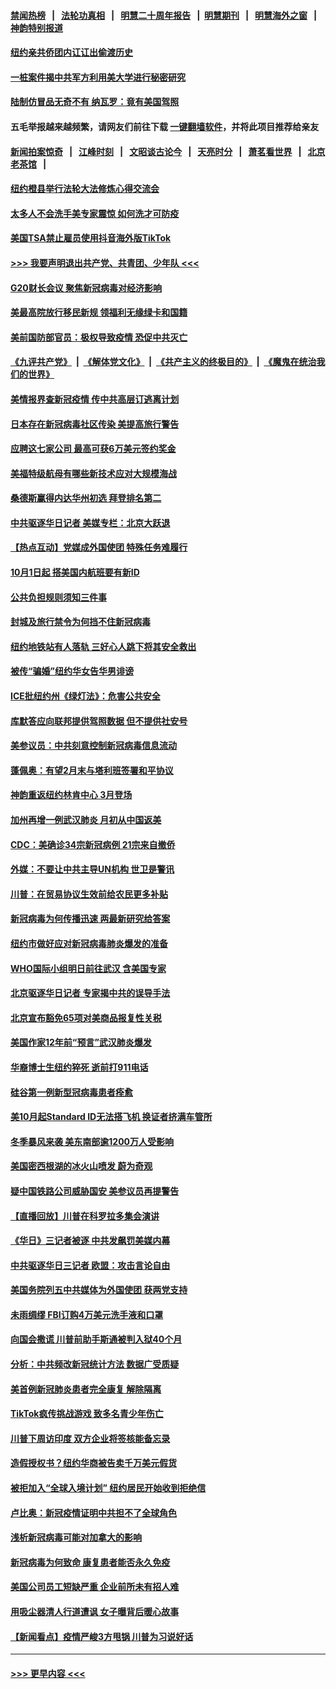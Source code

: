 #### [禁闻热榜](热点新闻.md?=0)  &nbsp;&nbsp;|&nbsp;&nbsp; [法轮功真相](https://github.com/gfw-breaker/truth/blob/master/README.md?=0) &nbsp;&nbsp;|&nbsp;&nbsp; [明慧二十周年报告](https://github.com/gfw-breaker/mh-reports/blob/master/README.md?=0) &nbsp;&nbsp;|&nbsp;&nbsp;[明慧期刊](https://github.com/gfw-breaker/mh-qikan) &nbsp;&nbsp;|&nbsp;&nbsp; [明慧海外之窗](https://github.com/gfw-breaker/mh-news/blob/master/README.md?=0) &nbsp;&nbsp;|&nbsp;&nbsp; [神韵特别报道](https://github.com/gfw-breaker/mh-news/blob/master/shenyun.md?=0)
#### [纽约亲共侨团内讧讧出偷渡历史](../pages/nsc412/n11891235.md?t=02241531) 
#### [一桩案件揭中共军方利用美大学进行秘密研究](../pages/nsc412/n11891206.md?t=02241531) 
#### [陆制仿冒品无奇不有 纳瓦罗：竟有美国驾照](../pages/nsc412/n11890953.md?t=02241531) 
#### 五毛举报越来越频繁，请网友们前往下载 [一键翻墙软件](https://github.com/gfw-breaker/ssr-accounts)，并将此项目推荐给亲友
#### [新闻拍案惊奇](https://github.com/gfw-breaker/banned-news/blob/master/pages/link4.md) &nbsp;&nbsp;|&nbsp;&nbsp; [江峰时刻](https://github.com/gfw-breaker/banned-news/blob/master/pages/link4.md) &nbsp;&nbsp;|&nbsp;&nbsp; [文昭谈古论今](https://github.com/gfw-breaker/banned-news/blob/master/pages/link4.md) &nbsp;&nbsp;|&nbsp;&nbsp; [天亮时分](https://github.com/gfw-breaker/banned-news/blob/master/pages/link4.md) &nbsp;&nbsp;|&nbsp;&nbsp; [萧茗看世界](https://github.com/gfw-breaker/banned-news/blob/master/pages/link4.md) &nbsp;&nbsp;|&nbsp;&nbsp; [北京老茶馆](https://github.com/gfw-breaker/banned-news/blob/master/pages/link4.md) &nbsp;&nbsp;|&nbsp;&nbsp; 
#### [纽约橙县举行法轮大法修炼心得交流会](../pages/nsc412/n11890760.md?t=02241531) 
#### [太多人不会洗手美专家震惊 如何洗才可防疫](../pages/nsc412/n11875866.md?t=02241531) 
#### [美国TSA禁止雇员使用抖音海外版TikTok](../pages/nsc412/n11890500.md?t=02241531) 
#### [>>> 我要声明退出共产党、共青团、少年队 <<<](https://github.com/begood0513/goodnews/blob/master/quit/letter.md) 
#### [G20财长会议 聚焦新冠病毒对经济影响](../pages/nsc412/n11890400.md?t=02241531) 
#### [美最高院放行移民新规 领福利无缘绿卡和国籍](../pages/nsc412/n11889500.md?t=02241531) 
#### [美前国防部官员：极权导致疫情 恐促中共灭亡](../pages/nsc412/n11889092.md?t=02241531) 
#### [《九评共产党》](https://github.com/begood0513/9ping.md/blob/master/README.md) &nbsp;|&nbsp; [《解体党文化》](../../../../jtdwh.md/blob/master/README.md)  &nbsp;|&nbsp; [《共产主义的终极目的》](../../../../gczydzjmd.md/blob/master/README.md) &nbsp;|&nbsp; [《魔鬼在统治我们的世界》](../../../../mgztzwmdsj.md/blob/master/README.md) 
#### [美情报界查新冠疫情 传中共高层订逃离计划](../pages/nsc412/n11888161.md?t=02241531) 
#### [日本存在新冠病毒社区传染 美提高旅行警告](../pages/nsc412/n11889917.md?t=02241531) 
#### [应聘这七家公司 最高可获6万美元签约奖金](../pages/nsc412/n11879446.md?t=02241531) 
#### [美福特级航母有哪些新技术应对大规模海战](../pages/nsc412/n11882087.md?t=02241531) 
#### [桑德斯赢得内达华州初选 拜登排名第二](../pages/nsc412/n11888760.md?t=02241531) 
#### [中共驱逐华日记者 美媒专栏：北京大跃退](../pages/nsc412/n11888453.md?t=02241531) 
#### [【热点互动】党媒成外国使团 特殊任务难履行](../pages/nsc412/n11888306.md?t=02241531) 
#### [10月1日起 搭美国内航班要有新ID](../pages/nsc412/n11888243.md?t=02241531) 
#### [公共负担规则须知三件事](../pages/nsc412/n11888123.md?t=02241531) 
#### [封城及旅行禁令为何挡不住新冠病毒](../pages/nsc412/n11888067.md?t=02241531) 
#### [纽约地铁站有人落轨   三好心人跳下将其安全救出](../pages/nsc412/n11888088.md?t=02241531) 
#### [被传“骗婚”纽约华女告华男诽谤](../pages/nsc412/n11887303.md?t=02241531) 
#### [ICE批纽约州《绿灯法》：危害公共安全](../pages/nsc412/n11887285.md?t=02241531) 
#### [库默答应向联邦提供驾照数据 但不提供社安号](../pages/nsc412/n11887269.md?t=02241531) 
#### [美参议员：中共刻意控制新冠病毒信息流动](../pages/nsc412/n11887949.md?t=02241531) 
#### [蓬佩奥：有望2月末与塔利班签署和平协议](../pages/nsc412/n11887248.md?t=02241531) 
#### [神韵重返纽约林肯中心 3月登场](../pages/nsc412/n11885013.md?t=02241531) 
#### [加州再增一例武汉肺炎 月初从中国返美](../pages/nsc412/n11886929.md?t=02241531) 
#### [CDC：美确诊34宗新冠病例 21宗来自撤侨](../pages/nsc412/n11886795.md?t=02241531) 
#### [外媒：不要让中共主导UN机构 世卫是警讯](../pages/nsc412/n11886401.md?t=02241531) 
#### [川普：在贸易协议生效前给农民更多补贴](../pages/nsc412/n11886549.md?t=02241531) 
#### [新冠病毒为何传播迅速 两最新研究给答案](../pages/nsc412/n11886505.md?t=02241531) 
#### [纽约市做好应对新冠病毒肺炎爆发的准备](../pages/nsc412/n11885019.md?t=02241531) 
#### [WHO国际小组明日前往武汉 含美国专家](../pages/nsc412/n11886380.md?t=02241531) 
#### [北京驱逐华日记者 专家揭中共的误导手法](../pages/nsc412/n11886124.md?t=02241531) 
#### [北京宣布豁免65项对美商品报复性关税](../pages/nsc412/n11885960.md?t=02241531) 
#### [美国作家12年前“预言”武汉肺炎爆发](../pages/nsc412/n11885487.md?t=02241531) 
#### [华裔博士生纽约猝死  逝前打911电话](../pages/nsc412/n11885007.md?t=02241531) 
#### [硅谷第一例新型冠病毒患者痊愈](../pages/nsc412/n11885163.md?t=02241531) 
#### [美10月起Standard ID无法搭飞机  换证者挤满车管所](../pages/nsc412/n11885036.md?t=02241531) 
#### [冬季暴风来袭 美东南部逾1200万人受影响](../pages/nsc412/n11884620.md?t=02241531) 
#### [美国密西根湖的冰火山喷发 蔚为奇观](../pages/nsc412/n11884842.md?t=02241531) 
#### [疑中国铁路公司威胁国安 美参议员再提警告](../pages/nsc412/n11884300.md?t=02241531) 
#### [【直播回放】川普在科罗拉多集会演讲](../pages/nsc412/n11883640.md?t=02241531) 
#### [《华日》三记者被逐 中共发飙罚美媒内幕](../pages/nsc412/n11884184.md?t=02241531) 
#### [中共驱逐华日三记者 欧盟：攻击言论自由](../pages/nsc412/n11884179.md?t=02241531) 
#### [美国务院列五中共媒体为外国使团 获两党支持](../pages/nsc412/n11883954.md?t=02241531) 
#### [未雨绸缪 FBI订购4万美元洗手液和口罩](../pages/nsc412/n11883960.md?t=02241531) 
#### [向国会撒谎 川普前助手斯通被判入狱40个月](../pages/nsc412/n11883930.md?t=02241531) 
#### [分析：中共频改新冠统计方法 数据广受质疑](../pages/nsc412/n11883875.md?t=02241531) 
#### [美首例新冠肺炎患者完全康复 解除隔离](../pages/nsc412/n11883754.md?t=02241531) 
#### [TikTok疯传挑战游戏 致多名青少年伤亡](../pages/nsc412/n11883598.md?t=02241531) 
#### [川普下周访印度 双方企业将签核能备忘录](../pages/nsc412/n11883604.md?t=02241531) 
#### [造假授权书？纽约华商被告卖千万美元假货](../pages/nsc412/n11882429.md?t=02241531) 
#### [被拒加入“全球入境计划”  纽约居民开始收到拒绝信](../pages/nsc412/n11882417.md?t=02241531) 
#### [卢比奥：新冠疫情证明中共担不了全球角色](../pages/nsc412/n11881340.md?t=02241531) 
#### [浅析新冠病毒可能对加拿大的影响](../pages/nsc412/n11879775.md?t=02241531) 
#### [新冠病毒为何致命 康复患者能否永久免疫](../pages/nsc412/n11881488.md?t=02241531) 
#### [美国公司员工短缺严重 企业前所未有招人难](../pages/nsc412/n11881792.md?t=02241531) 
#### [用吸尘器清人行道遭讽 女子曝背后暖心故事](../pages/nsc412/n11881702.md?t=02241531) 
#### [【新闻看点】疫情严峻3方甩锅 川普为习说好话](../pages/nsc412/n11881049.md?t=02241531) 

----
#### [ >>> 更早内容 <<< ](../indexes/nsc412-earlier.md)
